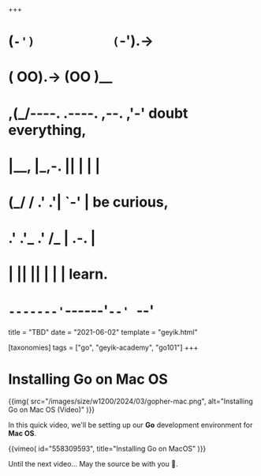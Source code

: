 +++
#   (`-')           (`-').->
#   ( OO).->        (OO )__
# ,(_/----. .----. ,--. ,'-' doubt everything,
# |__,    |\_,-.  ||  | |  |
#  (_/   /    .' .'|  `-'  | be curious,
#  .'  .'_  .'  /_ |  .-.  |
# |       ||      ||  | |  | learn.
# `-------'`------'`--' `--'

title = "TBD"
date = "2021-06-02"
template = "geyik.html"

[taxonomies]
tags = ["go", "geyik-academy", "go101"]
+++

# Installing Go on Mac OS

{{img(
  src="/images/size/w1200/2024/03/gopher-mac.png",
  alt="Installing Go on Mac OS (Video)"
)}}

In this quick video, we'll be setting up our **Go** development environment 
for **Mac OS**.

{{vimeo(
  id="558309593",
  title="Installing Go on MacOS"
)}}

Until the next video... May the source be with you 🦄.
